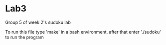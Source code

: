 # Lab3
Group 5 of week 2's sudoku lab

To run this file type 'make' in a bash environment, after that enter './sudoku' to run the program
